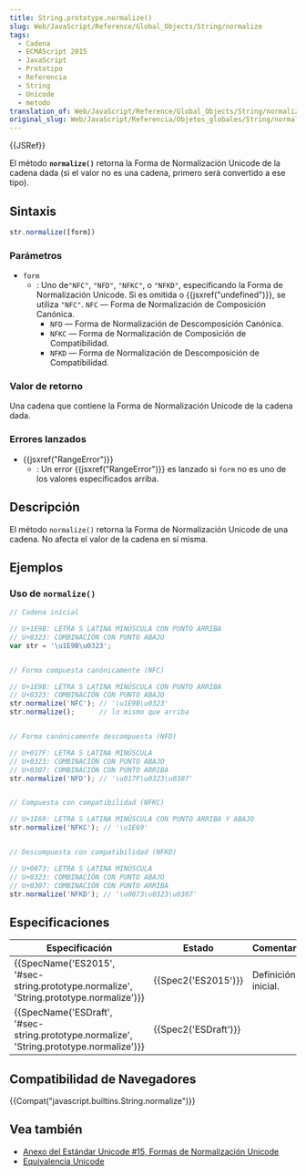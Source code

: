 ```yaml
---
title: String.prototype.normalize()
slug: Web/JavaScript/Reference/Global_Objects/String/normalize
tags:
  - Cadena
  - ECMAScript 2015
  - JavaScript
  - Prototipo
  - Referencia
  - String
  - Unicode
  - metodo
translation_of: Web/JavaScript/Reference/Global_Objects/String/normalize
original_slug: Web/JavaScript/Referencia/Objetos_globales/String/normalize
---
```

{{JSRef}}

El método **`normalize()`** retorna la Forma de Normalización Unicode de la cadena dada (si el valor no es una cadena, primero será convertido a ese tipo).

## Sintaxis

```js
str.normalize([form])
```

### Parámetros

- `form`
  - : Uno de`"NFC"`, `"NFD"`, `"NFKC"`, o `"NFKD"`, especificando la Forma de Normalización Unicode. Si es omitida o {{jsxref("undefined")}}, se utiliza `"NFC"`. `NFC` — Forma de Normalización de Composición Canónica.
    - `NFD` — Forma de Normalización de Descomposición Canónica.
    - `NFKC` — Forma de Normalización de Composición de Compatibilidad.
    - `NFKD` — Forma de Normalización de Descomposición de Compatibilidad.

### Valor de retorno

Una cadena que contiene la Forma de Normalización Unicode de la cadena dada.

### Errores lanzados

- {{jsxref("RangeError")}}
  - : Un error {{jsxref("RangeError")}} es lanzado si `form` no es uno de los valores especificados arriba.

## Descripción

El método `normalize()` retorna la Forma de Normalización Unicode de una cadena. No afecta el valor de la cadena en sí misma.

## Ejemplos

### Uso de `normalize()`

```js
// Cadena inicial

// U+1E9B: LETRA S LATINA MINÚSCULA CON PUNTO ARRIBA
// U+0323: COMBINACIÓN CON PUNTO ABAJO
var str = '\u1E9B\u0323';


// Forma compuesta canónicamente (NFC)

// U+1E9B: LETRA S LATINA MINÚSCULA CON PUNTO ARRIBA
// U+0323: COMBINACIÓN CON PUNTO ABAJO
str.normalize('NFC'); // '\u1E9B\u0323'
str.normalize();      // lo mismo que arriba


// Forma canónicamente descompuesta (NFD)

// U+017F: LETRA S LATINA MINÚSCULA
// U+0323: COMBINACIÓN CON PUNTO ABAJO
// U+0307: COMBINACIÓN CON PUNTO ARRIBA
str.normalize('NFD'); // '\u017F\u0323\u0307'


// Compuesta con compatibilidad (NFKC)

// U+1E69: LETRA S LATINA MINÚSCULA CON PUNTO ARRIBA Y ABAJO
str.normalize('NFKC'); // '\u1E69'


// Descompuesta con compatibilidad (NFKD)

// U+0073: LETRA S LATINA MINÚSCULA
// U+0323: COMBINACIÓN CON PUNTO ABAJO
// U+0307: COMBINACIÓN CON PUNTO ARRIBA
str.normalize('NFKD'); // '\u0073\u0323\u0307'
```

## Especificaciones

| Especificación                                                                                                       | Estado                       | Comentario          |
| -------------------------------------------------------------------------------------------------------------------- | ---------------------------- | ------------------- |
| {{SpecName('ES2015', '#sec-string.prototype.normalize', 'String.prototype.normalize')}} | {{Spec2('ES2015')}}     | Definición inicial. |
| {{SpecName('ESDraft', '#sec-string.prototype.normalize', 'String.prototype.normalize')}} | {{Spec2('ESDraft')}} |                     |

## Compatibilidad de Navegadores

{{Compat("javascript.builtins.String.normalize")}}

## Vea también

- [Anexo del Estándar Unicode #15, Formas de Normalización Unicode](http://www.unicode.org/reports/tr15/)
- [Equivalencia Unicode](http://en.wikipedia.org/wiki/Unicode_equivalence)
